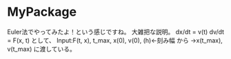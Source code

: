 # MyPackage

Euler法でやってみたよ！という感じですね。
大雑把な説明。
dx/dt = v(t)
dv/dt = F(x, t)
として、
Input:F(t, x), t_max, x(0), v(0), (h)←刻み幅
から
→x(t_max), v(t_max)
に渡している。